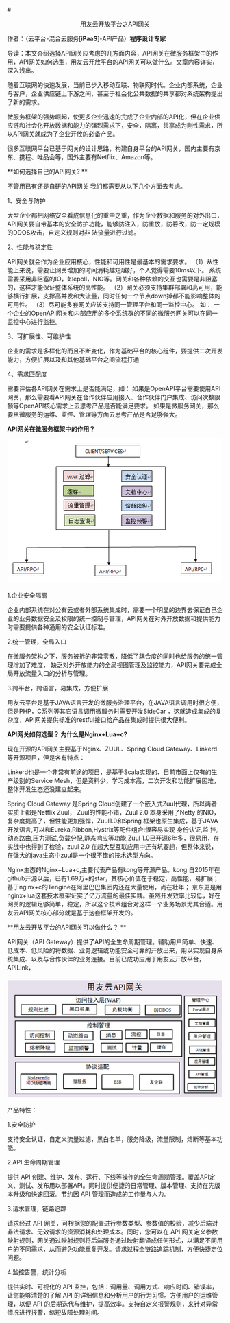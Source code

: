 #<p align="center">用友云开放平台之API网关</p>
作者：（云平台-混合云服务[**iPaaS**]-API产品）**程序设计专家**

导读：本文介绍选择API网关应考虑的几方面内容，API网关在微服务框架中的作用，API网关如何选型，用友云开放平台的API网关可以做什么。文章内容详实，深入浅出。

随着互联网的快速发展，当前已步入移动互联、物联网时代。企业内部系统，企业与客户，企业供应链上下游之间，甚至于社会化公共数据的共享都对系统架构提出了新的需求。

微服务框架的强势崛起，使更多企业迅速的完成了企业内部的API化，但在企业供应链和社会化开放数据和能力的强烈需求下，安全，隔离，共享成为刚性需求，所以API网关就成为了企业开放的必备产品。

很多互联网平台已基于网关的设计思路，构建自身平台的API网关，国内主要有京东、携程、唯品会等，国外主要有Netflix、Amazon等。
    
**如何选择自己的API网关? **

不管用已有还是自研的API网关  我们都需要从以下几个方面去考虑。

1、安全与防护

大型企业都把网络安全看成信息化的重中之重，作为企业数据和服务的对外出口，API网关要自带基本的安全防护功能，能够防注入，防重放，防篡改，防一定规模的DDOS攻击，自定义规则对非	法流量进行过滤。

2、性能与稳定性

API网关就会作为企业应用核心，性能和可用性是最基本的需求要求。
（1）从性能上来说，需要让网关增加的时间消耗越短越好，个人觉得需要10ms以下。 系统需要采用非阻塞的IO，如epoll，NIO等。网关和各种依赖的交互也需要是非阻塞的，这样才能保证整体系统的高性能。
（2）网关必须支持集群部署和高可用，能够横行扩展，支撑高并发和大流量，同时任何一个节点down掉都不能影响整体的可用性。
（3）尽可能多套网关应该支持同一管理平台和同一监控中心。 如： 一个企业的OpenAPI网关和内部应用的多个系统群的不同的微服务网关可以在同一监控中心进行监控。

3、可扩展性、可维护性

企业的需求是多样化的而且不断变化，作为基础平台的核心组件，要提供二次开发能力，方便扩展以及和其他基础平台之间流程打通

4、需求匹配度

需要评估各API网关在需求上是否能满足，如： 如果是OpenAPI平台需要使用API网关，那么需要看API网关在合作伙伴应用接入、合作伙伴门户集成、访问次数限额等OpenAPI核心需求上去思考产品是否能满足要求。 如果是微服务网关，那么要从微服务的运维、监控、管理等方面去思考产品是否足够强大。

**API网关在微服务框架中的作用？**

![](/articles/201807/images/articles7/images7.1.png)

1.企业安全隔离

企业内部系统在对公有云或者外部系统集成时，需要一个明显的边界去保证自己企业的业务数据安全及权限的统一控制与管理，API网关在对外开放数据和提供能力时需要提供各种通用的安全认证标准。

2.统一管理，全局入口

在微服务架构之下，服务被拆的非常零散，降低了耦合度的同时也给服务的统一管理增加了难度，
缺乏对外开放能力的全局视图管理及监控能力，API网关要完成全局开放流量入口的分析与管理。

3.跨平台，跨语言，易集成，方便扩展

用友云平台是基于JAVA语言开发的微服务治理平台，在JAVA语言调用时很方便，但是PHP，C系列等其它语言调用微服务时需要开发SideCar ，这就造成集成的复杂度，API网关提供标准的restful接口给产品在集成时提供很大便利。

**API网关如何选型？ 为什么是Nginx+Lua+c?**

现在开源的API网关主要基于Nginx、ZUUL、Spring Cloud  Gateway、Linkerd等开源项目，但是各有特点：

Linkerd也是一个非常有前途的项目，是基于Scala实现的、目前市面上仅有的生产级别的Service Mesh，但是资料少，学习成本高，二次开发和功能扩展困难， 整体开发生态还没建立起来。

Spring Cloud  Gateway 是Spring Cloud创建了一个嵌入式Zuul代理，所以两者实质上都是Netflix Zuul， Zuul的性能不错，Zuul 2.0 本身采用了Netty 的NIO，复杂度提高了，但性能更加强悍，Zuul1.0和Spring 框架也原生集成，基于JAVA开发语言,可以和Eureka,Ribbon,Hystrix等配件组合:很容易实现 身份认证,监 控,动态路由,压力测试,负载分配,静态响应等功能,Zuul 1.0已开源6年多，很易用，在实战中也得到了检验，zuul 2.0 在超大型互联应用中还有坑要趟，但整体来说，在强大的java生态中zuul是一个很不错的技术选型方向。

Nginx生态的Nginx+Lua+c,主要代表产品有kong等开源产品。kong 自2015年在github开源以后，已有1.69万+的star，其核心价值在于稳定，高性能，易扩展；基于nginx+c的Tengine在阿里巴巴集团内还在大量使用，尚在壮年；  京东更是用nginx+lua这套技术框架证实了亿万流量的最佳实践。虽然开发效率比较低，好在网关的逻辑足够简单，稳定，所以这个技术组合对这样一个业务场景尤其合适。用友云API网关核心部分就是基于这套框架开发的。
   
**用友云开放平台的API网关可以做什么？ **

API网关（API Gateway）提供了API的全生命周期管理。辅助用户简单、快速、低成本、低风险的将数据、业务逻辑或功能安全可靠的开放出来，用以实现自身系统集成、以及与合作伙伴的业务连接。目前已成功应用于用友云开放平台，APILink，

![](/articles/201807/images/articles7/images7.2.png)


产品特性：

1.安全防护

支持安全认证，自定义流量过滤，黑白名单，服务降级，流量限制，熔断等基本功能。

2.API 生命周期管理

提供 API 创建、维护、发布、运行、下线等操作的全生命周期管理。覆盖API定义、测试、发布用以部署API。同时提供便捷的日常管理、版本管理、支持在先版本升级和快速回滚。节约因 API 管理而造成的工作量与人力。

3.请求管理，链路追踪

请求经过 API 网关，可根据您的配置进行参数类型、参数值的校验，减少后端对非法请求、无效请求的资源消耗和处理成本。同时，您可以在 API 网关定义参数映射规则，网关通过映射规则将后端服务通过映射翻译成任何形式，以满足不同用户的不同需求，从而避免功能重复开发。请求过程全链路追踪机制，方便快捷定位问题。

4.监控告警，统计分析
	
提供实时、可视化的 API 监控，包括：调用量、调用方式、响应时间、错误率，让您能够清楚的了解 API 的详细信息和分析用户的行为习惯。方便用户的运维管理，以便 API 的后期迭代与维护，提高效率。支持自定义报警规则，来针对异常情况进行报警，缩短故障处理时间。
